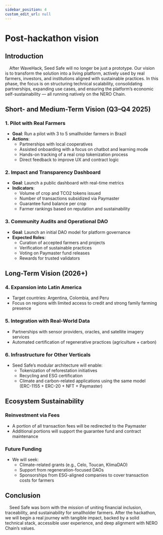 ```yaml
---
sidebar_position: 4
custom_edit_url: null
---
```


# Post-hackathon vision

## Introduction

&emsp;After WaveHack, Seed Safe will no longer be just a prototype. Our vision is to transform the solution into a living platform, actively used by real farmers, investors, and institutions aligned with sustainable practices. In this phase, the focus is on structuring technical scalability, consolidating partnerships, expanding use cases, and ensuring the platform’s economic self-sustainability — all running natively on the NERO Chain.

## Short- and Medium-Term Vision (Q3–Q4 2025)

### 1. Pilot with Real Farmers

- **Goal**: Run a pilot with 3 to 5 smallholder farmers in Brazil  
- **Actions**:
  - Partnerships with local cooperatives  
  - Assisted onboarding with a focus on chatbot and learning mode  
  - Hands-on tracking of a real crop tokenization process  
  - Direct feedback to improve UX and contract logic  

### 2. Impact and Transparency Dashboard

- **Goal**: Launch a public dashboard with real-time metrics  
- **Indicators**:
  - Volume of crop and TCO2 tokens issued  
  - Number of transactions subsidized via Paymaster  
  - Guarantee fund balance per crop  
  - Farmer rankings based on reputation and sustainability  

### 3. Community Audits and Operational DAO

- **Goal**: Launch an initial DAO model for platform governance  
- **Expected Roles**:
  - Curation of accepted farmers and projects  
  - Verification of sustainable practices  
  - Voting on Paymaster fund releases  
  - Rewards for trusted validators  

## Long-Term Vision (2026+)

### 4. Expansion into Latin America

- Target countries: Argentina, Colombia, and Peru  
- Focus on regions with limited access to credit and strong family farming presence  

### 5. Integration with Real-World Data

- Partnerships with sensor providers, oracles, and satellite imagery services  
- Automated certification of regenerative practices (agriculture + carbon)  

### 6. Infrastructure for Other Verticals

- Seed Safe’s modular architecture will enable:
  - Tokenization of reforestation initiatives  
  - Recycling and ESG certification  
  - Climate and carbon-related applications using the same model (ERC-1155 + ERC-20 + NFT + Paymaster)  

## Ecosystem Sustainability

### Reinvestment via Fees

- A portion of all transaction fees will be redirected to the Paymaster  
- Additional portions will support the guarantee fund and contract maintenance  

### Future Funding

- We will seek:
  - Climate-related grants (e.g., Celo, Toucan, KlimaDAO)  
  - Support from regeneration-focused DAOs  
  - Sponsorships from ESG-aligned companies to cover transaction costs for farmers  

## Conclusion

&emsp;Seed Safe was born with the mission of uniting financial inclusion, traceability, and sustainability for smallholder farmers. After the hackathon, we will begin a real journey with tangible impact, backed by a solid technical stack, accessible user experience, and deep alignment with NERO Chain’s values.
